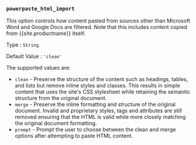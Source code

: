 ### `powerpaste_html_import`

This option controls how content pasted from sources other than Microsoft Word and Google Docs are filtered. Note that this includes content copied from {{site.productname}} itself.

Type
: `String`

Default Value
: `'clean'`

The supported values are:

* `clean` - Preserve the structure of the content such as headings, tables, and lists but remove inline styles and classes. This results in simple content that uses the site's CSS stylesheet while retaining the semantic structure from the original document.
* `merge` - Preserve the inline formatting and structure of the original document. Invalid and proprietary styles, tags and attributes are still removed ensuring that the HTML is valid while more closely matching the original document formatting.
* `prompt` - Prompt the user to choose between the clean and merge options after attempting to paste HTML content.
